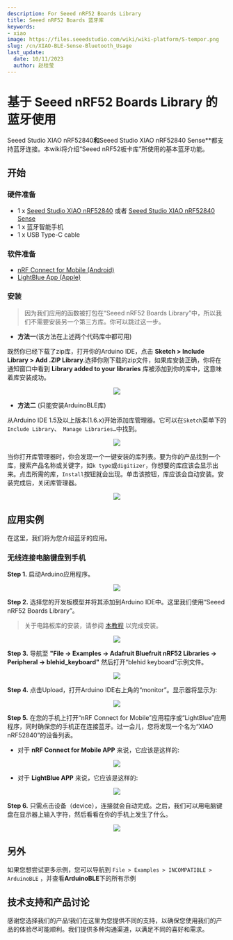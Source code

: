 ```yaml
---
description: For Seeed nRF52 Boards Library
title: Seeed nRF52 Boards 蓝牙库
keywords:
- xiao
image: https://files.seeedstudio.com/wiki/wiki-platform/S-tempor.png
slug: /cn/XIAO-BLE-Sense-Bluetooth_Usage
last_update:
  date: 10/11/2023
  author: 赵桂莹
---
```


# 基于 Seeed nRF52 Boards Library 的蓝牙使用

Seeed Studio XIAO nRF52840**和**Seeed Studio XIAO nRF52840 Sense**都支持蓝牙连接。本wiki将介绍“Seeed nRF52板卡库”所使用的基本蓝牙功能。

## 开始

### 硬件准备

- 1 x [Seeed Studio XIAO nRF52840](https://www.seeedstudio.com/Seeed-XIAO-BLE-nRF52840-p-5201.html) 或者 [Seeed Studio XIAO nRF52840 Sense](https://www.seeedstudio.com/Seeed-XIAO-BLE-Sense-nRF52840-p-5253.html)
- 1 x 蓝牙智能手机
- 1 x USB Type-C cable

###  软件准备

- [nRF Connect for Mobile (Android)](https://play.google.com/store/apps/details?id=no.nordicsemi.android.mcp)
- [LightBlue App (Apple)](https://apps.apple.com/us/app/lightblue/id557428110)

### 安装

> 因为我们应用的函数被打包在“Seeed nRF52 Boards Library”中，所以我们不需要安装另一个第三方库。你可以跳过这一步。

- **方法一**(该方法在上述两个代码库中都可用)

既然你已经下载了zip库，打开你的Arduino IDE，点击 **Sketch > Include Library > Add .ZIP Library**.选择你刚下载的zip文件，如果库安装正确，你将在通知窗口中看到 **Library added to your libraries** 库被添加到你的库中，这意味着库安装成功。

<div align="center"><img width={600} src="https://files.seeedstudio.com/wiki/Get_Started_With_Arduino/img/Add_Zip.png" /></div>


- **方法二** (只能安装ArduinoBLE库)

从Arduino IDE 1.5及以上版本(1.6.x)开始添加库管理器。它可以在` Sketch `菜单下的` Include Library `、` Manage Libraries…`中找到。

<div align="center"><img width={600} src="https://files.seeedstudio.com/wiki/seeed_logo/Library.jpg" /></div>


当你打开库管理器时，你会发现一个一键安装的库列表。要为你的产品找到一个库，搜索产品名称或关键字，如` k type `或` digitizer `，你想要的库应该会显示出来。点击所需的库，` Install `按钮就会出现。单击该按钮，库应该会自动安装。安装完成后，关闭库管理器。

<div align="center"><img width={600} src="https://files.seeedstudio.com/wiki/XIAO-BLE/SeeednRF.png" /></div>

## 应用实例

在这里，我们将为您介绍蓝牙的应用。

### 无线连接电脑键盘到手机

**Step 1.** 启动Arduino应用程序。

<div align="center"><img width={600} src="https://files.seeedstudio.com/wiki/seeed_logo/arduino.jpg" /></div>

**Step 2.** 选择您的开发板模型并将其添加到Arduino IDE中。这里我们使用“Seeed nRF52 Boards Library”。

> 关于电路板库的安装，请参阅 [本教程](https://wiki.seeedstudio.com/XIAO_BLE/#software-setup) 以完成安装。

<div align="center"><img width={600} src="https://files.seeedstudio.com/wiki/XIAO-BLE/XIAO_nRF52840_new.png" /></div>

**Step 3.** 导航至 **"File -> Examples -> Adafruit Bluefruit nRF52 Libraries -> Peripheral -> blehid_keyboard"** 然后打开“blehid keyboard”示例文件。

<div align="center"><img width={600} src="https://files.seeedstudio.com/wiki/XIAO-BLE/XIAO_nRF52840_new1.png" /></div>

**Step 4.** 点击Upload，打开Arduino IDE右上角的“monitor”。显示器将显示为:

<div align="center"><img width={600} src="https://files.seeedstudio.com/wiki/XIAO-BLE/XIAO_nRF52840_new3.png" /></div>

**Step 5.** 在您的手机上打开“nRF Connect for Mobile”应用程序或“LightBlue”应用程序，同时确保您的手机正在连接蓝牙。过一会儿，您将发现一个名为“XIAO nRF52840”的设备列表。

- 对于 **nRF Connect for Mobile APP** 来说，它应该是这样的:

<div align="center"><img width={300} src="https://files.seeedstudio.com/wiki/XIAO-BLE/XIAO_nRF52840_new5.jpg" /></div>


- 对于 **LightBlue APP** 来说，它应该是这样的:

<div align="center"><img width={300} src="https://files.seeedstudio.com/wiki/XIAO-BLE/XIAO_nRF52840_new4.jpg" /></div>

**Step 6.** 只需点击设备（device），连接就会自动完成。之后，我们可以用电脑键盘在显示器上输入字符，然后看看在你的手机上发生了什么。

<div align="center"><img width={600} src="https://files.seeedstudio.com/wiki/XIAO-BLE/XIAO_nRF52840_new6.gif" /></div>


## 另外

如果您想尝试更多示例，您可以导航到 `File > Examples > INCOMPATIBLE > ArduinoBLE` ，并查看**ArduinoBLE**下的所有示例


## 技术支持和产品讨论

感谢您选择我们的产品!我们在这里为您提供不同的支持，以确保您使用我们的产品的体验尽可能顺利。我们提供多种沟通渠道，以满足不同的喜好和需求。

<div class="button_tech_support_container">
<a href="https://forum.seeedstudio.com/" class="button_forum"></a> 
<a href="https://www.seeedstudio.com/contacts" class="button_email"></a>
</div>

<div class="button_tech_support_container">
<a href="https://discord.gg/eWkprNDMU7" class="button_discord"></a> 
<a href="https://github.com/Seeed-Studio/wiki-documents/discussions/69" class="button_discussion"></a>
</div>
